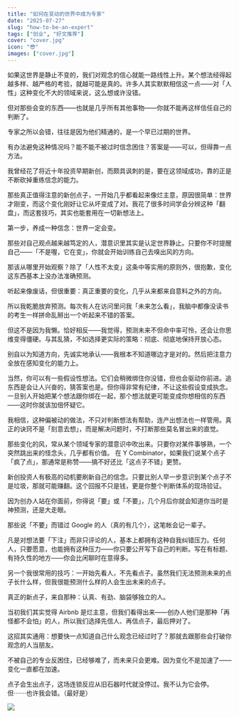 ```yaml
---
title: "如何在变动的世界中成为专家"
date: "2025-07-27"
slug: "how-to-be-an-expert"
tags: ["创业", "好文推荐"]
cover: "cover.jpg"
icon: "😎"
images: ["cover.jpg"]
---
```

如果这世界是静止不变的，我们对观念的信心就能一路线性上升。某个想法经得起越多样、越严格的考验，就越可能是真的。许多人其实默默相信这一点——对「人性」这种变化不大的领域来说，这么想或许没错。



但对那些会变的东西——也就是几乎所有其他事物——你就不能再这样信任自己的判断了。



专家之所以会错，往往是因为他们精通的，是一个早已过期的世界。



有办法避免这种情况吗？能不能不被过时信念困住？答案是——可以，但得靠一点方法。



我曾经花了将近十年投资早期新创，而颇具讽刺的是，要在这领域成功，靠的正是不断砍掉重练信念的能力。



那些真正值得注意的新创点子，一开始几乎都看起来像烂主意，原因很简单：世界才刚变，而这个变化刚好让它从坏变成了对。我花了很多时间学会分辨这种「翻盘」，而这套技巧，其实也能套用在一切新想法上。



第一步，养成一种信念：世界一定会变。



那些对自己观点越来越笃定的人，潜意识里其实是认定世界静止。只要你不时提醒自己——「不是喔，它在变」，你就会开始训练自己去嗅出风的方向。



那该从哪里开始观察？除了「人性不太变」这条中等实用的原则外，很抱歉，变化这东西基本上没办法准确预测。



听起来像废话，但很重要：真正重要的变化，几乎从来都来自意料之外的方向。



所以我乾脆放弃预测。每次有人在访问里问我「未来怎么看」，我脑中都像没读书的考生一样拼命乱掰出一个听起来不错的答案。



但这不是因为我懒。恰好相反——我觉得，预测未来不但命中率可怜，还会让你思维变得僵硬。与其乱猜，不如选择更实际的策略：彻底、彻底地保持开放心态。



别自以为知道方向，先诚实地承认——我根本不知道哪边才是对的。然后把注意力全放在感知变化的能力上。



当然，你可以有一些假设性想法。它们会稍微绑住你没错，但也会驱动你前进。追东西是会让人兴奋的，猜答案也是。但你得非常有纪律，不让这些假设变成执念。
一旦别人开始把某个想法跟你绑在一起，那个想法就更可能变成你想相信的东西——这时你就该加倍怀疑它。



我相信，这种偏被动的做法，不只对判断想法有帮助，连产出想法也一样管用。真正的诀窍不是「刻意去想」，而是解决问题时，不打断那些莫名冒出来的直觉。



那些变化的风，常从某个领域专家的潜意识中吹出来。只要你对某件事够熟，一个突然跳出来的怪念头，几乎都有价值。
在 Y Combinator，如果我们说某个点子「疯了点」，那通常是称赞——搞不好还比「这点子不错」更赞。



新创投资人有极高的动机要刷新自己的信念。只要比别人早一步意识到某个点子不是垃圾，那就可能赚翻。这个回报不只是钱，更是你整个判断体系的现场验证。



因为创办人站在你面前，你得说「要」或「不要」，几个月后你就会知道你当时是神预测，还是大走眼。



那些说「不要」而错过 Google 的人（真的有几个），这笔帐会记一辈子。



凡是对想法要「下注」而非只评论的人，基本上都拥有这种自我纠错压力。任何人，只要愿意，也能拥有这种压力——你只要公开写下自己的判断。写在有标题、有持久性的地方——你会比闲聊时在意得多。



另一个我很常用的技巧：一开始先看人，不先看点子。虽然我们无法预测未来的点子长什么样，但我很能预测什么样的人会生出未来的点子。



真正的新点子，来自那种：认真、有劲、脑袋够独立的人。



当初我们其实觉得 Airbnb 是烂主意，但我们看得出来——创办人他们是那种「再怪都不会怕」的人，所以我们选择先信人、再信点子，最后押对了。



这招其实通用：想要快一点知道自己什么观念已经过时了？那就去跟那些会打破你观念的人当朋友。



不被自己的专业反困住，已经够难了，而未来只会更难。因为变化不是加速了——变化一直都在加速。



点子会生出点子，这场连锁反应从旧石器时代就没停过。我不认为它会停。
但⋯⋯也许我会错。（最好是）




![](https://prod-files-secure.s3.us-west-2.amazonaws.com/112d0858-5090-4d34-a606-b75eb8d65fd2/46476355-9cf3-4e99-9b7a-3531bc426380/1000202064.png?X-Amz-Algorithm=AWS4-HMAC-SHA256&X-Amz-Content-Sha256=UNSIGNED-PAYLOAD&X-Amz-Credential=ASIAZI2LB466WOFSC3HQ%2F20251029%2Fus-west-2%2Fs3%2Faws4_request&X-Amz-Date=20251029T201549Z&X-Amz-Expires=3600&X-Amz-Security-Token=IQoJb3JpZ2luX2VjECIaCXVzLXdlc3QtMiJHMEUCIQCXUufUs3jJv5Um%2Fmg55wa381hv9U8flnrNyiC2reBhYwIgIVYe5hZWsx9VgjCxNxkZmeH04jnDIOYnLhle1zsxYXIqiAQI2v%2F%2F%2F%2F%2F%2F%2F%2F%2F%2FARAAGgw2Mzc0MjMxODM4MDUiDJ8JJjsj1oepWHwXmCrcA4GfD3%2BWz%2B9VJVgIyrkxGjQwpa%2Fd99qpE%2F7ZzPQNvqvwc4OER1C2ejutTpCb7KYHqxMQJ4qMwVs%2BxpTUODZTyy7Rim0Y0ilfkxqMdo6e9Npk%2BUcQrIUoD7sN2Jtxay9Dpx0goOK%2Bpp172a8qVwWFVfwMibpRCLSTT3C%2F02MnT4gwrZgjoon7snw9%2FFD0kDAxRHPeicMFSqL1wZHQ7iOsMK%2FCY10jS7Qci%2Bqso9yDdz9%2F7AAsJLAV21U69PUstqyTWK3Jy3VaZsbh%2B1GTB48s28Ep4Bg9WhBdpEJIFS0rok5N9jHU9PI6u2hbpARGtkJidK9o7R8vldTKSf8runppjaVPmyKJC3dzX2Tj4Dd8hnFmJeRNthmcq1qkekc%2BERjEgTa5%2BjbsApv3NKBJCIDlYluM3VzmFi86ATtV6L%2B9X5XlE254TriNCsyG%2F2yRmB%2BXa9LpTbawwd39VJEzXzoSNJ0KEKiEDLu3MUV5M86IVf3w78odt0HxKFu4RZVLINDmA4xMRRIuAlYa%2FRLXy5y4OR%2B71X61xlk6mx2APnCPXDEcPULS2VrIdNBsZQN8Q%2BtgBAfZl8db3HAcsFHqx5SnvCzRRmbc%2BAZ9YWIkJ0ZrI2kHiC06GiXknYAYlYCCMLacicgGOqUBy2tCgxmGc9vEalr%2BYQ8SQlkgrt5406lJogFYD8wBx8VLIeHe26mWA2%2B9g5VL4uE8y9LeTh7i%2FrA%2BRwL4ef%2BdDUuHv3ZDzFACztWztKKVuitumzVGeLPdAYi0od%2Bz2Iut58MYCnzxwB8AdkTMUrI0UimeogHj3HoGojrGD%2FFcVOT4J6RLZ3YrJd8coZvDxs7ZTx4hLJUxjdAqexm3ovd1C%2BZ2UTgv&X-Amz-Signature=2422ecb3ae21206c19f6646ba3bc76c7865a0ce90367717428599abab4c4c5b3&X-Amz-SignedHeaders=host&x-amz-checksum-mode=ENABLED&x-id=GetObject)

